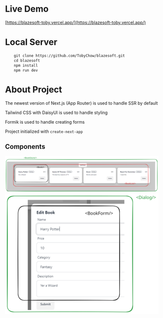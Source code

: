 # Live Demo
[https://blazesoft-toby.vercel.app/](https://blazesoft-toby.vercel.app/)

# Local Server
```
    git clone https://github.com/TobyChow/blazesoft.git
    cd blazesoft
    npm install
    npm run dev
```

# About Project
The newest version of Next.js (App Router) is used to handle SSR by default

Tailwind CSS with DaisyUI is used to handle styling

Formik is used to handle creating forms

Project initialized with ```create-next-app```

## Components
<img src=./readme/bookstore.svg>

<img src=./readme/dialog.svg>

